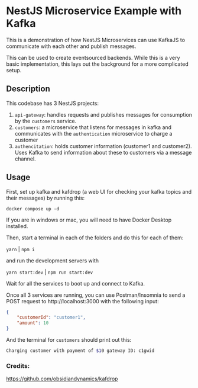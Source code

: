 # NestJS Microservice Example with Kafka

This is a demonstration of how NestJS Microservices can use KafkaJS to communicate with each other and publish messages.

This can be used to create eventsourced backends. While this is a very basic implementation, this lays out the background for a more complicated setup.

## Description

This codebase has 3 NestJS projects:

1. `api-gateway`: handles requests and publishes messages for consumption by the `customers` service.
2. `customers`: a microservice that listens for messages in kafka and communicates with the `authentication` microservice to charge a customer
3. `authencitation`: holds customer information (customer1 and customer2). Uses Kafka to send information about these to customers via a message channel.

## Usage

First, set up kafka and kafdrop (a web UI for checking your kafka topics and their messages) by running this:

`docker compose up -d`

If you are in windows or mac, you will need to have Docker Desktop installed.

Then, start a terminal in each of the folders and do this for each of them:

`yarn` | `npm i`

and run the development servers with

`yarn start:dev` | `npm run start:dev`

Wait for all the services to boot up and connect to Kafka.

Once all 3 services are running, you can use Postman/Insomnia to send a POST request to http://localhost:3000 with the following input:

```json
{
	"customerId": "customer1",
	"amount": 10
}
```

And the terminal for `customers` should print out this:

```bash
Charging customer with payment of $10 gateway ID: c1gwid
```


### Credits:

https://github.com/obsidiandynamics/kafdrop